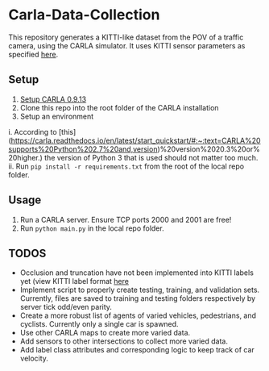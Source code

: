 # Carla-Data-Collection
This repository generates a KITTI-like dataset from the POV of a traffic camera, using the CARLA simulator. It uses KITTI sensor parameters as specified [here](https://www.cvlibs.net/datasets/kitti/setup.php). 

## Setup
1. [Setup CARLA 0.9.13](https://github.com/carla-simulator/carla/releases)
2. Clone this repo into the root folder of the CARLA installation
3. Setup an environment

  i. According to [this]  (https://carla.readthedocs.io/en/latest/start_quickstart/#:~:text=CARLA%20supports%20Python%202.7%20and,version)%20version%2020.3%20or%20higher.) the version of Python 3 that is used should not matter too much.
  ii. Run `pip install -r requirements.txt` from the root of the local repo folder.


## Usage
1. Run a CARLA server. Ensure TCP ports 2000 and 2001 are free!
2. Run `python main.py` in the local repo folder.

## TODOS
- Occlusion and truncation have not been implemented into KITTI labels yet (view KITTI label format [here](https://github.com/bostondiditeam/kitti/blob/master/resources/devkit_object/readme.txt)
- Implement script to properly create testing, training, and validation sets. Currently, files are saved to training and testing folders respectively by server tick odd/even parity.
- Create a more robust list of agents of varied vehicles, pedestrians, and cyclists. Currently only a single car is spawned.
- Use other CARLA maps to create more varied data.
- Add sensors to other intersections to collect more varied data.
- Add label class attributes and corresponding logic to keep track of car velocity.
